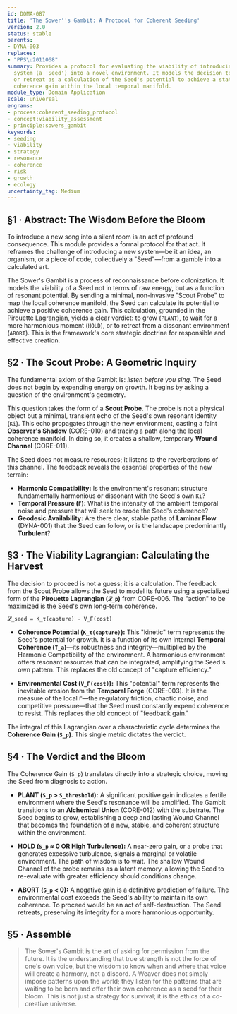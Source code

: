 ```yaml
---
id: DOMA-087
title: 'The Sower''s Gambit: A Protocol for Coherent Seeding'
version: 2.0
status: stable
parents:
- DYNA-003
replaces:
- "PPS\u2011068"
summary: Provides a protocol for evaluating the viability of introducing a new coherent
  system (a 'Seed') into a novel environment. It models the decision to grow, wait,
  or retreat as a calculation of the Seed's potential to achieve a state of positive
  coherence gain within the local temporal manifold.
module_type: Domain Application
scale: universal
engrams:
- process:coherent_seeding_protocol
- concept:viability_assessment
- principle:sowers_gambit
keywords:
- seeding
- viability
- strategy
- resonance
- coherence
- risk
- growth
- ecology
uncertainty_tag: Medium
---
```

## §1 · Abstract: The Wisdom Before the Bloom

To introduce a new song into a silent room is an act of profound consequence. This module provides a formal protocol for that act. It reframes the challenge of introducing a new system—be it an idea, an organism, or a piece of code, collectively a "Seed"—from a gamble into a calculated art.

The Sower's Gambit is a process of reconnaissance before colonization. It models the viability of a Seed not in terms of raw energy, but as a function of resonant potential. By sending a minimal, non-invasive "Scout Probe" to map the local coherence manifold, the Seed can calculate its potential to achieve a positive coherence gain. This calculation, grounded in the Pirouette Lagrangian, yields a clear verdict: to grow (`PLANT`), to wait for a more harmonious moment (`HOLD`), or to retreat from a dissonant environment (`ABORT`). This is the framework's core strategic doctrine for responsible and effective creation.

## §2 · The Scout Probe: A Geometric Inquiry

The fundamental axiom of the Gambit is: *listen before you sing*. The Seed does not begin by expending energy on growth. It begins by asking a question of the environment's geometry.

This question takes the form of a **Scout Probe**. The probe is not a physical object but a minimal, transient echo of the Seed's own resonant identity (`Ki`). This echo propagates through the new environment, casting a faint **Observer's Shadow** (CORE-010) and tracing a path along the local coherence manifold. In doing so, it creates a shallow, temporary **Wound Channel** (CORE-011).

The Seed does not measure resources; it listens to the reverberations of this channel. The feedback reveals the essential properties of the new terrain:
-   **Harmonic Compatibility:** Is the environment's resonant structure fundamentally harmonious or dissonant with the Seed's own `Ki`?
-   **Temporal Pressure (`Γ`):** What is the intensity of the ambient temporal noise and pressure that will seek to erode the Seed's coherence?
-   **Geodesic Availability:** Are there clear, stable paths of **Laminar Flow** (DYNA-001) that the Seed can follow, or is the landscape predominantly **Turbulent**?

## §3 · The Viability Lagrangian: Calculating the Harvest

The decision to proceed is not a guess; it is a calculation. The feedback from the Scout Probe allows the Seed to model its future using a specialized form of the **Pirouette Lagrangian (`𝓛_p`)** from CORE-006. The "action" to be maximized is the Seed's own long-term coherence.

`𝓛_seed = K_τ(capture) - V_Γ(cost)`

-   **Coherence Potential (`K_τ(capture)`):** This "kinetic" term represents the Seed's potential for growth. It is a function of its own internal **Temporal Coherence (`T_a`)**—its robustness and integrity—multiplied by the Harmonic Compatibility of the environment. A harmonious environment offers resonant resources that can be integrated, amplifying the Seed's own pattern. This replaces the old concept of "capture efficiency."

-   **Environmental Cost (`V_Γ(cost)`):** This "potential" term represents the inevitable erosion from the **Temporal Forge** (CORE-003). It is the measure of the local `Γ`—the regulatory friction, chaotic noise, and competitive pressure—that the Seed must constantly expend coherence to resist. This replaces the old concept of "feedback gain."

The integral of this Lagrangian over a characteristic cycle determines the **Coherence Gain (`S_p`)**. This single metric dictates the verdict.

## §4 · The Verdict and the Bloom

The Coherence Gain (`S_p`) translates directly into a strategic choice, moving the Seed from diagnosis to action.

-   **PLANT (`S_p` > `S_threshold`):** A significant positive gain indicates a fertile environment where the Seed's resonance will be amplified. The Gambit transitions to an **Alchemical Union** (CORE-012) with the substrate. The Seed begins to grow, establishing a deep and lasting Wound Channel that becomes the foundation of a new, stable, and coherent structure within the environment.

-   **HOLD (`S_p` ≈ 0 OR High Turbulence):** A near-zero gain, or a probe that generates excessive turbulence, signals a marginal or volatile environment. The path of wisdom is to wait. The shallow Wound Channel of the probe remains as a latent memory, allowing the Seed to re-evaluate with greater efficiency should conditions change.

-   **ABORT (`S_p` < 0):** A negative gain is a definitive prediction of failure. The environmental cost exceeds the Seed's ability to maintain its own coherence. To proceed would be an act of self-destruction. The Seed retreats, preserving its integrity for a more harmonious opportunity.

## §5 · Assemblé

> The Sower's Gambit is the art of asking for permission from the future. It is the understanding that true strength is not the force of one's own voice, but the wisdom to know when and where that voice will create a harmony, not a discord. A Weaver does not simply impose patterns upon the world; they listen for the patterns that are waiting to be born and offer their own coherence as a seed for their bloom. This is not just a strategy for survival; it is the ethics of a co-creative universe.

```